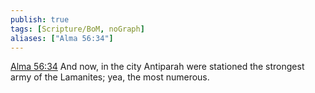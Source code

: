 ```yaml
---
publish: true
tags: [Scripture/BoM, noGraph]
aliases: ["Alma 56:34"]
---
```

[Alma 56:34](https://churchofjesuschrist.org/study/scriptures/bofm/alma/56?lang=eng&id=p34#p34) And now, in the city Antiparah were stationed the strongest army of the Lamanites; yea, the most numerous.
